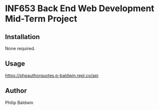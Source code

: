 # INF653 Back End Web Development Mid-Term Project

## Installation

None required.

## Usage

https://phpauthorquotes.p-baldwin.repl.co/api

## Author

Philip Baldwin